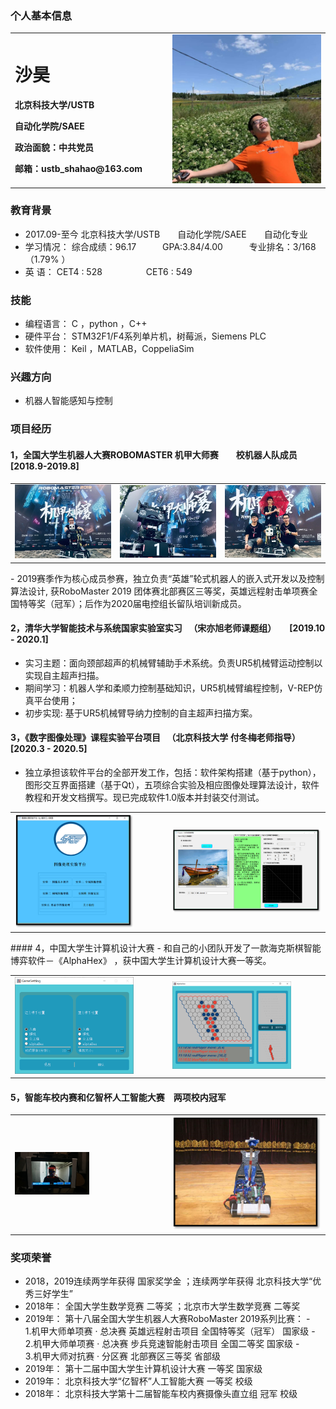 ### 个人基本信息
<table border="0">
  <tr>
    <td width="50%">
      <h1>沙昊</h1>
      <p><b>北京科技大学/USTB </b></p>
      <p><b>自动化学院/SAEE</b></p>
      <p><b>政治面貌：中共党员</b></p>
      <p><b>邮箱：ustb_shahao@163.com</b></p>
    </td>
    <td width="60%">
      <img src="/生活照.jpg" width="300%">     
    </td>
  </tr>
</table>

### 教育背景
- 2017.09-至今   北京科技大学/USTB　　自动化学院/SAEE　　自动化专业
- 学习情况：      综合成绩：96.17　　　GPA:3.84/4.00　　　专业排名：3/168（1.79% ）
- 英    语：      CET4 : 528　　　　　CET6 : 549
### 技能
- 编程语言：   C ，python ，C++ 
- 硬件平台：   STM32F1/F4系列单片机，树莓派，Siemens PLC
- 软件使用：   Keil ，MATLAB，CoppeliaSim 

### 兴趣方向
- 机器人智能感知与控制

###  项目经历
#### 1，全国大学生机器人大赛ROBOMASTER 机甲大师赛　　校机器人队成员　　[2018.9-2019.8]
 <table border="0">
  <tr>
    <td width="33%">
      <img src="/RM1.jpg" width="350%">     
    </td>
        <td width="33%">
      <img src="/RM2.jpg" width="350%">     
    </td>
        <td width="33%">
      <img src="/RM3.jpg" width="350%">     
    </td>
  </tr>
</table>
- 2019赛季作为核心成员参赛，独立负责“英雄”轮式机器人的嵌入式开发以及控制算法设计, 获RoboMaster 2019 团体赛北部赛区三等奖，英雄远程射击单项赛全国特等奖（冠军）；后作为2020届电控组长留队培训新成员。 
 
#### 2，清华大学智能技术与系统国家实验室实习 　（宋亦旭老师课题组）　　[2019.10 - 2020.1]
- 实习主题：面向颈部超声的机械臂辅助手术系统。负责UR5机械臂运动控制以实现自主超声扫描。
- 期间学习：机器人学和柔顺力控制基础知识，UR5机械臂编程控制，V-REP仿真平台使用；
- 初步实现: 基于UR5机械臂导纳力控制的自主超声扫描方案。  


#### 3，《数字图像处理》课程实验平台项目 　（北京科技大学 付冬梅老师指导）　　[2020.3 - 2020.5]
- 独立承担该软件平台的全部开发工作，包括：软件架构搭建（基于python），图形交互界面搭建（基于Qt），五项综合实验及相应图像处理算法设计，软件教程和开发文档撰写。现已完成软件1.0版本并封装交付测试。
<table border="0">
  <tr>
    <td width="50%">
      <img src="/image1.png" width="80%">     
    </td>
        <td width="50%">
      <img src="/image2.png" width="100%">     
    </td>

  </tr>
</table>
#### 4，中国大学生计算机设计大赛 
- 和自己的小团队开发了一款海克斯棋智能博弈软件－《AlphaHex》 ，获中国大学生计算机设计大赛一等奖。
<table border="0">
  <tr>
    <td width="50%">
      <img src="/alphahex2.png" width="80%">     
    </td>
        <td width="50%">
      <img src="/alphahex3.png" width="80%">     
    </td>

  </tr>
</table>

#### 5，智能车校内赛和亿智杯人工智能大赛　两项校内冠军
<table border="0">
  <tr>
    <td width="50%">
      <img src="/YIZHI_2.jpg" width="50%">     
    </td>
        <td width="50%">
      <img src="/smcar.png" width="100%">     
    </td>

  </tr>
</table>



### 奖项荣誉
- 2018，2019连续两学年获得 国家奖学金    ；连续两学年获得 北京科技大学“优秀三好学生” 
- 2018年： 全国大学生数学竞赛  二等奖    ；北京市大学生数学竞赛   二等奖  
- 2019年： 第十八届全国大学生机器人大赛RoboMaster 2019系列比赛：
-　　　1.机甲大师单项赛 · 总决赛 英雄远程射击项目       全国特等奖（冠军）   国家级
-　　　2.机甲大师单项赛 · 总决赛 步兵竞速智能射击项目           全国二等奖   国家级
-　　　3.机甲大师对抗赛 · 分区赛                           北部赛区三等奖    省部级
- 2019年： 第十二届中国大学生计算机设计大赛             一等奖   国家级
- 2019年： 北京科技大学“亿智杯”人工智能大赛             一等奖   校级
- 2018年： 北京科技大学第十二届智能车校内赛摄像头直立组   冠军   校级


